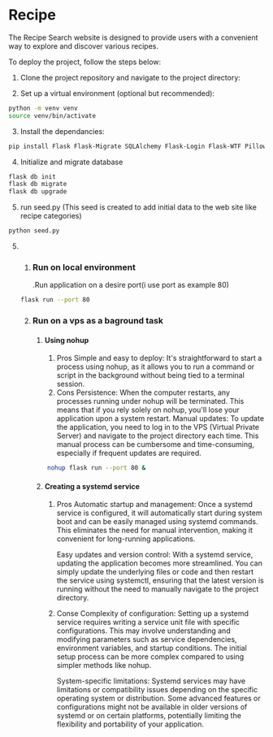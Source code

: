 # Recipe
The Recipe Search website is designed to provide users with a convenient way to explore and discover various recipes. 

To deploy the project, follow the steps below:

1. Clone the project repository and navigate to the project directory:

2. Set up a virtual environment (optional but recommended):

```bash
python -m venv venv
source venv/bin/activate
```

3. Install the dependancies:

```bash
pip install Flask Flask-Migrate SQLAlchemy Flask-Login Flask-WTF Pillow email_validator
```
4. Initialize and migrate database

```bash
flask db init
flask db migrate
flask db upgrade
```
5. run seed.py (This seed is created to add initial data to the web site like recipe categories)

```bash
python seed.py
```

5. 
    1. ### Run on local environment
        .Run application on a desire port(i use port as example 80)

    ```bash
    flask run --port 80
    ```
    2. ### Run on a vps as a baground task
        1. #### Using nohup 
            1. Pros 
                Simple and easy to deploy: It's straightforward to start a process using nohup, as it allows you to run a command or script in the background without being tied to a terminal session.
            1. Cons 
                Persistence: When the computer restarts, any processes running under nohup will be terminated. This means that if you rely solely on nohup, you'll lose your application upon a system restart.
                Manual updates: To update the application, you need to log in to the VPS (Virtual Private Server) and navigate to the project directory each time. This manual process can be cumbersome and time-consuming, especially if frequent updates are required.
        ```bash
            nohup flask run --port 80 &
        ```
        2. #### Creating a systemd service 
            1. Pros
                Automatic startup and management: Once a systemd service is configured, it will automatically start during system boot and can be easily managed using systemd commands. This eliminates the need for manual intervention, making it convenient for long-running applications.

                Easy updates and version control: With a systemd service, updating the application becomes more streamlined. You can simply update the underlying files or code and then restart the service using systemctl, ensuring that the latest version is running without the need to manually navigate to the project directory.
            2. Conse
                Complexity of configuration: Setting up a systemd service requires writing a service unit file with specific configurations. This may involve understanding and modifying parameters such as service dependencies, environment variables, and startup conditions. The initial setup process can be more complex compared to using simpler methods like nohup.

                System-specific limitations: Systemd services may have limitations or compatibility issues depending on the specific operating system or distribution. Some advanced features or configurations might not be available in older versions of systemd or on certain platforms, potentially limiting the flexibility and portability of your application.